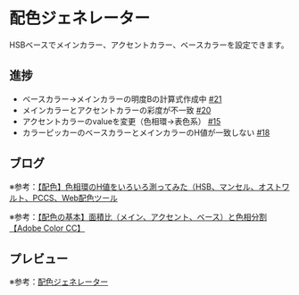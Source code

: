 # 配色ジェネレーター

HSBベースでメインカラー、アクセントカラー、ベースカラーを設定できます。

## 進捗

* ベースカラー→メインカラーの明度Bの計算式作成中 [#21](https://github.com/ryo-i/color-scheme-generator/issues/21)
* メインカラーとアクセントカラーの彩度が不一致 [#20](https://github.com/ryo-i/color-scheme-generator/issues/20)
* アクセントカラーのvalueを変更（色相環→表色系） [#15](https://github.com/ryo-i/color-scheme-generator/issues/15)
* カラーピッカーのベースカラーとメインカラーのH値が一致しない [#18](https://github.com/ryo-i/color-scheme-generator/issues/18)

## ブログ

※参考：[【配色】色相環のH値をいろいろ測ってみた（HSB、マンセル、オストワルト、PCCS、Web配色ツール](https://www.i-ryo.com/entry/2019/02/24/211711)

※参考：[【配色の基本】面積比（メイン、アクセント、ベース）と色相分割【Adobe Color CC】](https://www.i-ryo.com/entry/2019/02/28/215606)

## プレビュー

※参考：[配色ジェネレーター](https://color-scheme-generator.vercel.app)